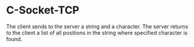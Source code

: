 # C-Socket-TCP

The client sends to the server a string and a character. The server returns to the client a list of all positions in the string where specified character is found.

